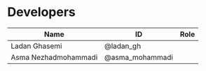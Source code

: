 # Developers
Name | ID | Role
------------ | ------------- | -------------
Ladan Ghasemi | @ladan_gh |
Asma Nezhadmohammadi | @asma_mohammadi |
